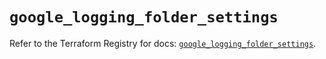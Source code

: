 # `google_logging_folder_settings`

Refer to the Terraform Registry for docs: [`google_logging_folder_settings`](https://registry.terraform.io/providers/hashicorp/google/6.34.0/docs/resources/logging_folder_settings).
